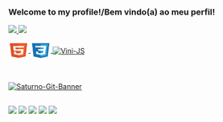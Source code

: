 ### Welcome to my profile!/Bem vindo(a) ao meu perfil!
<div>
  <a href="https://github.com/vinixxz1">
  <img height="150em" src="https://github-readme-stats.vercel.app/api?username=vinixxz1&show_icons=true&border_radius=10px&bg_color=020100&text_color=CFCCD6&custom_title=Github%20Stats&border_color=D64933&icon_color=EEE5E9&title_color=D64933&count_private=true">
  <img height="150em" src="https://github-readme-stats.vercel.app/api/top-langs/?username=vinixxz1&langs_count=7&layout=compact&show_icons=true&border_radius=5px&bg_color=020100&text_color=CFCCD6&custom_title=Languages%20&border_color=D64933&icon_color=EEE5E9&title_color=D64933&count_private=true"/>
</div>
<div style="display: inline_block"><br>
  <img align="center" alt="Vini-HTML" height="30" width="40" src="https://raw.githubusercontent.com/devicons/devicon/master/icons/html5/html5-original.svg">
  <img align="center" alt="Vini-CSS" height="30" width="40" src="https://raw.githubusercontent.com/devicons/devicon/master/icons/css3/css3-original.svg">
  <img align="center" alt="Vini-JS" height="30" width="40" ="50" src="https://cdn.jsdelivr.net/gh/devicons/devicon/icons/javascript/javascript-original.svg">

</div>
  
  ##
  
  <br><a href="https://www.saturno6studio.com.br"><img align="center" alt="Saturno-Git-Banner" height="900" width="847" src="https://i.imgur.com/Q44W3Um.png">

  
  ##
  
  <div> 
  
  <a href="https://www.instagram.com/vinixxz1/" target="_blank"><img src="https://img.shields.io/badge/-Instagram-%23E4405F?style=for-the-badge&logo=instagram&logoColor=white" target="_blank"></a> 
  <a href="mailto:vsgh10@hotmail.com"><img src="https://img.shields.io/badge/-Hotmail-%23333?style=for-the-badge&logo=gmail&logoColor=white" target="_blank"></a>
  <a href="https://www.linkedin.com/in/vinixxz/" target="_blank"><img src="https://img.shields.io/badge/-LinkedIn-%230077B5?style=for-the-badge&logo=linkedin&logoColor=white" target="_blank"></a>
  <a href="https://discordapp.com/channels/@me/nippy#6941/" target="_blank"><img src="https://img.shields.io/badge/Discord-7289DA?style=for-the-badge&logo=discord&logoColor=white" target="_blank"></a>
  <a href="https://steamcommunity.com/id/vinixxz/" target="_blank"><img src="https://img.shields.io/badge/Steam-000000?style=for-the-badge&logo=steam&logoColor=white" target="_blank"></a>
 
  
 
</div>
